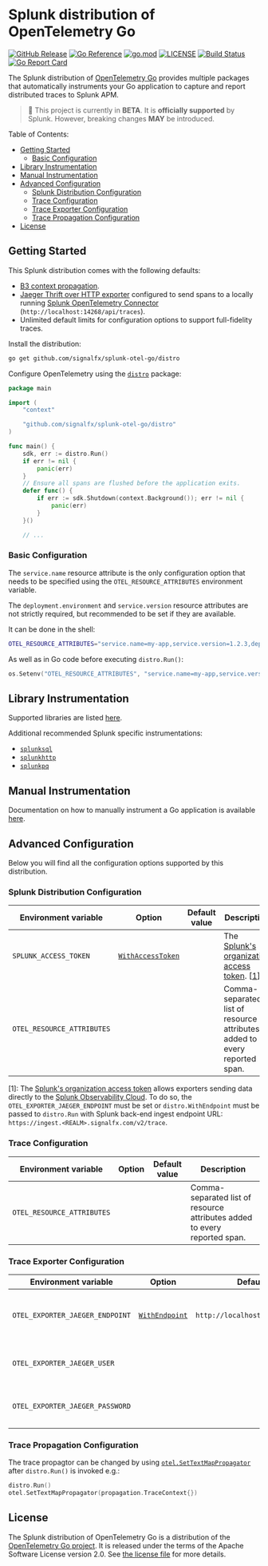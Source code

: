 # Splunk distribution of OpenTelemetry Go

[![GitHub Release](https://img.shields.io/github/v/release/signalfx/splunk-otel-go?include_prereleases)](https://github.com/signalfx/splunk-otel-go/releases)
[![Go Reference](https://pkg.go.dev/badge/github.com/signalfx/splunk-otel-go.svg)](https://pkg.go.dev/github.com/signalfx/splunk-otel-go)
[![go.mod](https://img.shields.io/github/go-mod/go-version/signalfx/splunk-otel-go)](go.mod)
[![LICENSE](https://img.shields.io/github/license/signalfx/splunk-otel-go)](LICENSE)
[![Build Status](https://img.shields.io/github/workflow/status/signalfx/splunk-otel-go/ci)](https://github.com/signalfx/splunk-otel-go/actions?query=branch%3Amain)
[![Go Report Card](https://goreportcard.com/badge/github.com/signalfx/splunk-otel-go)](https://goreportcard.com/report/github.com/signalfx/splunk-otel-go)

The Splunk distribution of [OpenTelemetry
Go](https://github.com/open-telemetry/opentelemetry-go) provides
multiple packages that automatically instruments your Go
application to capture and report distributed traces to Splunk APM.

> :construction: This project is currently in **BETA**.
> It is **officially supported** by Splunk.
> However, breaking changes **MAY** be introduced.

Table of Contents:

- [Getting Started](#getting-started)
  - [Basic Configuration](#basic-configuration)
- [Library Instrumentation](#library-instrumentation)
- [Manual Instrumentation](#manual-instrumentation)
- [Advanced Configuration](#advanced-configuration)
  - [Splunk Distribution Configuration](#splunk-distribution-configuration)
  - [Trace Configuration](#trace-configuration)
  - [Trace Exporter Configuration](#trace-exporter-configuration)
  - [Trace Propagation Configuration](#trace-propagation-configuration)
- [License](#license)

## Getting Started

This Splunk distribution comes with the following defaults:

- [B3 context propagation](https://github.com/openzipkin/b3-propagation).
- [Jaeger Thrift over HTTP
  exporter](https://pkg.go.dev/go.opentelemetry.io/otel/exporters/jaeger)
  configured to send spans to a locally running [Splunk OpenTelemetry Connector](https://github.com/signalfx/splunk-otel-collector)
  (`http://localhost:14268/api/traces`).
- Unlimited default limits for configuration options to
  support full-fidelity traces.

Install the distribution:

```sh
go get github.com/signalfx/splunk-otel-go/distro
```

Configure OpenTelemetry using the [`distro`](./distro) package:

```go
package main

import (
	"context"

	"github.com/signalfx/splunk-otel-go/distro"
)

func main() {
	sdk, err := distro.Run()
	if err != nil {
		panic(err)
	}
	// Ensure all spans are flushed before the application exits.
	defer func() {
		if err := sdk.Shutdown(context.Background()); err != nil {
			panic(err)
		}
	}()

	// ...
```

### Basic Configuration

The `service.name` resource attribute is the only configuration option that
needs to be specified using the `OTEL_RESOURCE_ATTRIBUTES` environment variable.

The `deployment.environment` and `service.version` resource attributes are not
strictly required, but recommended to be set if they are available.

It can be done in the shell:

```sh
OTEL_RESOURCE_ATTRIBUTES="service.name=my-app,service.version=1.2.3,deployment.environment=production"
```

As well as in Go code before executing `distro.Run()`:

```go
os.Setenv("OTEL_RESOURCE_ATTRIBUTES", "service.name=my-app,service.version=1.2.3,deployment.environment=development")
```

## Library Instrumentation

Supported libraries are listed
[here](https://github.com/open-telemetry/opentelemetry-go-contrib/tree/master/instrumentation).

Additional recommended Splunk specific instrumentations:

- [`splunksql`](./instrumentation/database/sql/splunksql)
- [`splunkhttp`](./instrumentation/net/http/splunkhttp)
- [`splunkpq`](./instrumentation/github.com/lib/pq/splunkpq)

## Manual Instrumentation

Documentation on how to manually instrument a Go application is available
[here](https://opentelemetry.io/docs/go/getting-started/).

## Advanced Configuration

Below you will find all the configuration options supported by this distribution.

### Splunk Distribution Configuration

<!-- markdownlint-disable MD013 -->
| Environment variable      | Option             | Default value  | Description |
| ------------------------- | -------------------| -------------- | ----------- |
| `SPLUNK_ACCESS_TOKEN`     | [`WithAccessToken`](https://pkg.go.dev/github.com/signalfx/splunk-otel-go/distro#WithAccessToken)  |                | The [Splunk's organization access token](https://docs.splunk.com/observability/admin/authentication-tokens/org-tokens.html). [[1](#cfg1)] |
| `OTEL_RESOURCE_ATTRIBUTES` |                    |                | Comma-separated list of resource attributes added to every reported span. |
<!-- markdownlint-enable MD013 -->

[<a name="cfg1">1</a>]: The [Splunk's organization access token](https://docs.splunk.com/observability/admin/authentication-tokens/org-tokens.html)
allows exporters sending data directly to the [Splunk Observability Cloud](https://dev.splunk.com/observability/docs/apibasics/api_list/).
To do so, the `OTEL_EXPORTER_JAEGER_ENDPOINT` must be set
or `distro.WithEndpoint` must be passed to `distro.Run`
with Splunk back-end ingest endpoint URL: `https://ingest.<REALM>.signalfx.com/v2/trace`.

### Trace Configuration

<!-- markdownlint-disable MD013 -->
| Environment variable       | Option             | Default value  | Description |
| -------------------------- | -------------------| -------------- | ----------- |
| `OTEL_RESOURCE_ATTRIBUTES` |                    |                | Comma-separated list of resource attributes added to every reported span. |
<!-- markdownlint-enable MD013 -->

### Trace Exporter Configuration

<!-- markdownlint-disable MD013 -->
| Environment variable            | Option             | Default value  | Description |
| ------------------------------- | -------------------| -------------- | ----------- |
| `OTEL_EXPORTER_JAEGER_ENDPOINT` | [`WithEndpoint`](https://pkg.go.dev/github.com/signalfx/splunk-otel-go/distro#WithEndpoint)     | `http://localhost:14268/api/traces` | Jaeger Thrift HTTP endpoint for sending spans. |
| `OTEL_EXPORTER_JAEGER_USER`     |                    |                | Username to be used for HTTP basic authentication. |
| `OTEL_EXPORTER_JAEGER_PASSWORD` |                    |                | Password to be used for HTTP basic authentication. |
<!-- markdownlint-enable MD013 -->

### Trace Propagation Configuration

The trace propagtor can be changed by using
[`otel.SetTextMapPropagator`](https://pkg.go.dev/go.opentelemetry.io/otel#SetTextMapPropagator)
after `distro.Run()` is invoked e.g.:

```go
distro.Run()
otel.SetTextMapPropagator(propagation.TraceContext{})
```

## License

The Splunk distribution of OpenTelemetry Go is a
distribution of the [OpenTelemetry Go
project](https://github.com/open-telemetry/opentelemetry-go). It is
released under the terms of the Apache Software License version 2.0. See [the
license file](./LICENSE) for more details.
